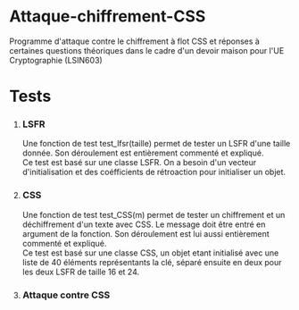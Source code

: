 # Attaque-chiffrement-CSS
Programme d'attaque contre le chiffrement à flot CSS et réponses à certaines questions théoriques dans le cadre d'un devoir maison pour l'UE Cryptographie (LSIN603)


# Tests

1. ### LSFR
    Une fonction de test test_lfsr(taille) permet de tester un LSFR d'une taille donnée. Son déroulement est entièrement commenté et expliqué.\
    Ce test est basé sur une classe LSFR. On a besoin d'un vecteur d'initialisation et des coéfficients de rétroaction pour initialiser un objet.
2. ### CSS
    Une fonction de test test_CSS(m) permet de tester un chiffrement et un déchiffrement d'un texte avec CSS. Le message doit être entré en argument de la fonction. Son déroulement est lui aussi entièrement commenté et expliqué.\
    Ce test est basé sur une classe CSS, un objet etant initialisé avec une liste de 40 éléments représentants la clé, séparé ensuite en deux pour les deux LSFR de taille 16 et 24.
3. ### Attaque contre CSS
